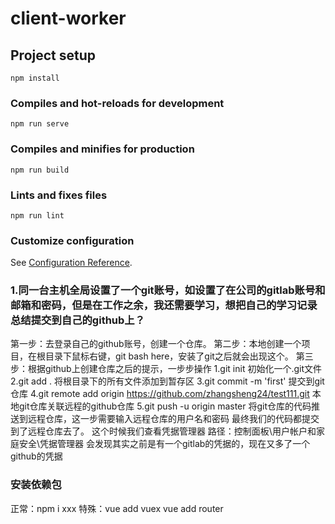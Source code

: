 # client-worker

## Project setup
```
npm install
```

### Compiles and hot-reloads for development
```
npm run serve
```

### Compiles and minifies for production
```
npm run build
```

### Lints and fixes files
```
npm run lint
```

### Customize configuration
See [Configuration Reference](https://cli.vuejs.org/config/).

### 1.同一台主机全局设置了一个git账号，如设置了在公司的gitlab账号和邮箱和密码，但是在工作之余，我还需要学习，想把自己的学习记录总结提交到自己的github上？
第一步：去登录自己的github账号，创建一个仓库。
第二步：本地创建一个项目，在根目录下鼠标右键，git bash here，安装了git之后就会出现这个。
第三步：根据github上创建仓库之后的提示，一步步操作
    1.git init 初始化一个.git文件
    2.git add . 将根目录下的所有文件添加到暂存区
    3.git commit -m 'first' 提交到git仓库
    4.git remote add origin https://github.com/zhangsheng24/test111.git 本地git仓库关联远程的github仓库
    5.git push -u origin master 将git仓库的代码推送到远程仓库，这一步需要输入远程仓库的用户名和密码
最终我们的代码都提交到了远程仓库去了。
这个时候我们查看凭据管理器  路径：控制面板\用户帐户和家庭安全\凭据管理器
会发现其实之前是有一个gitlab的凭据的，现在又多了一个github的凭据

### 安装依赖包
正常：npm i xxx
特殊：vue add vuex    vue add router